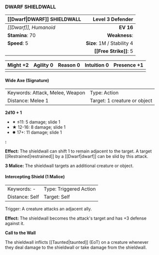 ### DWARF SHIELDWALL

| [[Dwarf\|DWARF]] SHIELDWALL |       **Level 3 Defender** |
| :-------------------------- | -------------------------: |
| *[[Dwarf]], Humanoid*       |                  **EV 16** |
| **Stamina**: 70             |              **Weakness**: |
| **Speed**: 5                | **Size**: 1M / Stability 4 |
|                             |     **[[Free Strike]]**: 5 |

| **Might** +2 | **Agility** 0 | **Reason** 0 | **Intuition** 0 | **Presence** +1 |
| ------------ | ------------- | ------------ | --------------- | --------------- |
|              |               |              |                 |                 |

#### Wide Axe (Signature)

|                                 |                              |
| :------------------------------ | :--------------------------- |
| Keywords: Attack, Melee, Weapon | Type: Action                 |
| Distance: Melee 1               | Target: 1 creature or object |

**2d10 + 1**

- ✦ ≤11: 5 damage; slide 1
- ★ 12-16: 8 damage; slide 1
- ✸ 17+: 11 damage; slide 1

**:**

**Effect:** The shieldwall can shift 1 to remain adjacent to the target. A target [[Restrained|restrained]] by a [[Dwarf|dwarf]] can be slid by this attack.

**3 Malice:** The shieldwall targets an additional creature or object.

#### Intercepting Shield (1 Malice)

|                |                        |
| :------------- | :--------------------- |
| Keywords: -    | Type: Triggered Action |
| Distance: Self | Target: Self           |

Trigger: A creature attacks an adjacent ally.

**Effect:** The shieldwall becomes the attack's target and has +3 defense against it.

**Call to the Wall**

The shieldwall inflicts [[Taunted|taunted]] (EoT) on a creature whenever they deal damage to the shieldwall or take damage from the shieldwall.
